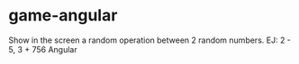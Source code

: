 # game-angular
Show in the screen a random operation between 2 random numbers. EJ: 2 - 5,  3 + 756 Angular
